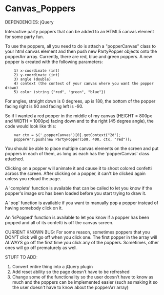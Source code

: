 Canvas_Poppers
==============

DEPENDENCIES: jQuery

Interactive party poppers that can be added to an HTML5 canvas element for some party fun.

To use the poppers, all you need to do is attach a "popperCanvas" class to your html canvas element and then push new PartyPopper objects onto the popperArr array.  Currently, there are red, blue and green poppers.  A new popper is created with the following parameters:

        1) x-coordinate (int)
        2) y-coordinate (int)
        3) angle (double)
        4) context (the context of your canvas where you want the popper drawn)
        5) color (string {"red", "green", "blue"})
        
For angles, straight down is 0 degrees, up is 180, the bottom of the popper facing right is 90 and facing left is -90.

So if I wanted a red popper in the middle of my canvas (HEIGHT = 800px and WIDTH = 1000px) facing down and to the right (45 degree angle), the code would look like this:

        var ctx = $('.popperCanvas')[0].getContext("2d");
        popperArr.push(new PartyPopper(500, 400, ctx, "red"));
        
You should be able to place multiple canvas elements on the screen and put poppers in each of them, as long as each has the 'popperCanvas' class attached.

Clicking on a popper will animate it and cause it to shoot colored confetti across the screen.  After clicking on a popper, it can't be clicked again unless you reload the page.

A 'complete' function is available that can be called to let you know if the popper's image src has been loaded before you start trying to draw it.

A 'pop' function is available if you want to manually pop a popper instead of having somebody click on it.

An 'isPopped' function is available to let you know if a popper has been popped and all of its confetti is off the canvas screen.


CURRENT KNOWN BUG: For some reason, sometimes poppers that you DON'T click will go off when you click one.  The first popper in the array will ALWAYS go off the first time you click any of the poppers.  Sometimes, other ones will go off prematurely as well.


STUFF TO ADD:
  1) Convert entire thing into a jQuery plugin
  2) Add reset ability so the page doesn't have to be refreshed
  3) Change some of the functionality so the user doesn't have to know as much and the poppers can be implemented easier      (such as making it so the user doesn't have to know about the popperArr array)
